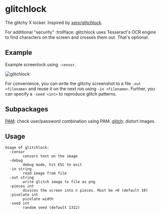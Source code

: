 # glitchlock
The glitchy X locker. Inspired by [xero/glitchlock](https://github.com/xero/glitchlock).

For additional "security" :trollface: glitchlock uses Tesseract's OCR engine to find characters on the screen and crosses them out. That's optional.

## Example

Example screenlock using `-censor`.

![glitchlock](https://i.imgur.com/J3wi4Um.png)

For convenience, you can write the glitchy screenshot to a file `-out <filename>` and reuse it on the next run using `-in <filename>`. Further, you can specify a `-seed <int>` to reproduce glitch patterns.

## Subpackages

[PAM](https://github.com/moolen/golock/blob/master/pam): check user/password combination using PAM.
[glitch](https://github.com/moolen/golock/blob/master/glitch): distort images.

## Usage

```
Usage of glitchlock:
  -censor
        censors text on the image
  -debug
        debug mode, hit ESC to exit
  -in string
        read image from file
  -out string
        write glitch image to file as png
  -pieces int
        divices the screen into n pieces. Must be >0 (default 10)
  -pixelate int
        picelate width
  -seed int
        random seed (default 1312)
```
